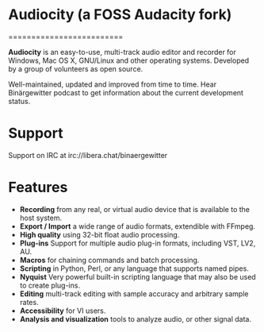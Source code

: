 # Audiocity (a FOSS Audacity fork)
=========================

**Audiocity** is an easy-to-use, multi-track audio editor and recorder for Windows, Mac OS X, GNU/Linux and other operating systems. Developed by a group of volunteers as open source.

Well-maintained, updated and improved from time to time. Hear Binärgewitter podcast to get information about the current development status.

Support
==

Support on IRC at irc://libera.chat/binaergewitter


Features
==

- **Recording** from any real, or virtual audio device that is available to the host system.
- **Export / Import** a wide range of audio formats, extendible with FFmpeg.
- **High quality** using 32-bit float audio processing.
- **Plug-ins** Support for multiple audio plug-in formats, including VST, LV2, AU.
- **Macros** for chaining commands and batch processing.
- **Scripting** in Python, Perl, or any language that supports named pipes.
- **Nyquist** Very powerful built-in scripting language that may also be used to create plug-ins.
- **Editing** multi-track editing with sample accuracy and arbitrary sample rates.
- **Accessibility** for VI users.
- **Analysis and visualization** tools to analyze audio, or other signal data.

